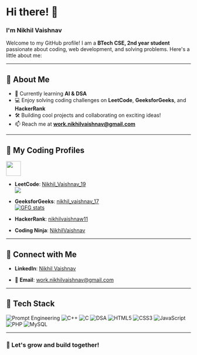 # Hi there! 👋  
### I'm Nikhil Vaishnav  

Welcome to my GitHub profile! I am a **BTech CSE, 2nd year student** passionate about coding, web development, and solving problems. Here's a little about me:  

---

## 🚀 **About Me**  
- 🌱 Currently learning **AI & DSA**  
- 💻 Enjoy solving coding challenges on **LeetCode**, **GeeksforGeeks**, and **HackerRank**  
- 🛠️ Building cool projects and collaborating on exciting ideas!  
- 📫 Reach me at **[work.nikhilvaishnav@gmail.com](mailto:work.nikhilvaishnav@gmail.com)**  

---

## 🌟 **My Coding Profiles**  
<img src="https://assets.leetcode.com/static_assets/marketing/2024-50.gif" width="40px"></img> 

- **LeetCode**: [Nikhil_Vaishnav_19](https://leetcode.com/u/Nikhil_vaishnav_19/)  
  <a href="https://leetcode.com/Nikhil_vaishnav_19/">
    <img src="https://leetcard.jacoblin.cool/Nikhil_vaishnav_19?theme=dark&font=Goldman&ext=activityy"></img>
  <a>  

- **GeeksforGeeks**: [nikhil_vaishnav_17](https://www.geeksforgeeks.org/user/nikhil_vaishnav_17/)
  <br>
  <a href="https://www.geeksforgeeks.org/user/Nikhil_vaishnav_17/">
    <img src="https://gfgstatscard.vercel.app/Nikhil_vaishnav_17" alt="GFG stats" />
  </a>


- **HackerRank**: [nikhilvaishnaw11](https://www.hackerrank.com/profile/nikhilvaishnaw11)

- **Coding Ninja**: [NikhilVaishnav](https://www.naukri.com/code360/profile/NikhilVaishnav)

---

## 🔗 **Connect with Me**  

- **LinkedIn**: [Nikhil Vaishnav](https://www.linkedin.com/in/nikhilvaishnav19/)  

- 📧 **Email**: [work.nikhilvaishnav@gmail.com](mailto:work.nikhilvaishnav@gmail.com)  

---

## 🧰 **Tech Stack**  

<p>
  <img src="https://img.shields.io/badge/Prompt%20Engineering-00897B?style=for-the-badge&logo=chatbot&logoColor=white" alt="Prompt Engineering" />
  <img src="https://img.shields.io/badge/C++-00599C?style=for-the-badge&logo=c%2B%2B&logoColor=white" alt="C++" />
  <img src="https://img.shields.io/badge/C-00599C?style=for-the-badge&logo=c&logoColor=white" alt="C" />
  <img src="https://img.shields.io/badge/DSA-FF9900?style=for-the-badge&logo=algolia&logoColor=white" alt="DSA" />
  <img src="https://img.shields.io/badge/HTML5-E34F26?style=for-the-badge&logo=html5&logoColor=white" alt="HTML5" />
  <img src="https://img.shields.io/badge/CSS3-1572B6?style=for-the-badge&logo=css3&logoColor=white" alt="CSS3" />
  <img src="https://img.shields.io/badge/JavaScript-F7DF1E?style=for-the-badge&logo=javascript&logoColor=black" alt="JavaScript" />
  <img src="https://img.shields.io/badge/PHP-777BB4?style=for-the-badge&logo=php&logoColor=white" alt="PHP" />
  <img src="https://img.shields.io/badge/MySQL-4479A1?style=for-the-badge&logo=mysql&logoColor=white" alt="MySQL" />
  
</p>

---

### 🌱 Let's grow and build together!
